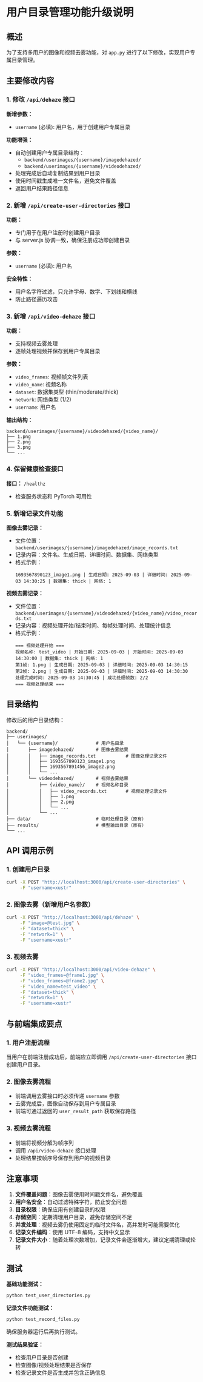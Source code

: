 # 用户目录管理功能升级说明

## 概述
为了支持多用户的图像和视频去雾功能，对 `app.py` 进行了以下修改，实现用户专属目录管理。

## 主要修改内容

### 1. 修改 `/api/dehaze` 接口

**新增参数：**
- `username` (必填): 用户名，用于创建用户专属目录

**功能增强：**
- 自动创建用户专属目录结构：
  - `backend/userimages/{username}/imagedehazed/`
  - `backend/userimages/{username}/videodehazed/`
- 处理完成后自动复制结果到用户目录
- 使用时间戳生成唯一文件名，避免文件覆盖
- 返回用户结果路径信息

### 2. 新增 `/api/create-user-directories` 接口

**功能：**
- 专门用于在用户注册时创建用户目录
- 与 server.js 协调一致，确保注册成功即创建目录

**参数：**
- `username` (必填): 用户名

**安全特性：**
- 用户名字符过滤，只允许字母、数字、下划线和横线
- 防止路径遍历攻击

### 3. 新增 `/api/video-dehaze` 接口

**功能：**
- 支持视频去雾处理
- 逐帧处理视频并保存到用户专属目录

**参数：**
- `video_frames`: 视频帧文件列表
- `video_name`: 视频名称
- `dataset`: 数据集类型 (thin/moderate/thick)
- `network`: 网络类型 (1/2)
- `username`: 用户名

**输出结构：**
```
backend/userimages/{username}/videodehazed/{video_name}/
├── 1.png
├── 2.png
├── 3.png
└── ...
```

### 4. 保留健康检查接口

**接口：** `/healthz`
- 检查服务状态和 PyTorch 可用性

### 5. 新增记录文件功能

**图像去雾记录：**
- 文件位置：`backend/userimages/{username}/imagedehazed/image_records.txt`
- 记录内容：文件名、生成日期、详细时间、数据集、网络类型
- 格式示例：
  ```
  1693567890123_image1.png | 生成日期: 2025-09-03 | 详细时间: 2025-09-03 14:30:25 | 数据集: thick | 网络: 1
  ```

**视频去雾记录：**
- 文件位置：`backend/userimages/{username}/videodehazed/{video_name}/video_records.txt`
- 记录内容：视频处理开始/结束时间、每帧处理时间、处理统计信息
- 格式示例：
  ```
  === 视频处理开始 ===
  视频名称: test_video | 开始日期: 2025-09-03 | 开始时间: 2025-09-03 14:30:00 | 数据集: thick | 网络: 1
  第1帧: 1.png | 生成日期: 2025-09-03 | 详细时间: 2025-09-03 14:30:15
  第2帧: 2.png | 生成日期: 2025-09-03 | 详细时间: 2025-09-03 14:30:30
  处理完成时间: 2025-09-03 14:30:45 | 成功处理帧数: 2/2
  === 视频处理结束 ===
  ```

## 目录结构

修改后的用户目录结构：
```
backend/
├── userimages/
│   └── {username}/              # 用户名目录
│       ├── imagedehazed/        # 图像去雾结果
│       │   ├── image_records.txt           # 图像处理记录文件
│       │   ├── 1693567890123_image1.png
│       │   ├── 1693567891456_image2.png
│       │   └── ...
│       └── videodehazed/        # 视频去雾结果
│           ├── {video_name}/    # 视频名称目录
│           │   ├── video_records.txt       # 视频处理记录文件
│           │   ├── 1.png
│           │   ├── 2.png
│           │   └── ...
│           └── ...
├── data/                        # 临时处理目录（原有）
├── results/                     # 模型输出目录（原有）
└── ...
```

## API 调用示例

### 1. 创建用户目录
```bash
curl -X POST "http://localhost:3000/api/create-user-directories" \
     -F "username=xustr"
```

### 2. 图像去雾（新增用户名参数）
```bash
curl -X POST "http://localhost:3000/api/dehaze" \
     -F "image=@test.jpg" \
     -F "dataset=thick" \
     -F "network=1" \
     -F "username=xustr"
```

### 3. 视频去雾
```bash
curl -X POST "http://localhost:3000/api/video-dehaze" \
     -F "video_frames=@frame1.jpg" \
     -F "video_frames=@frame2.jpg" \
     -F "video_name=test_video" \
     -F "dataset=thick" \
     -F "network=1" \
     -F "username=xustr"
```

## 与前端集成要点

### 1. 用户注册流程
当用户在前端注册成功后，前端应立即调用 `/api/create-user-directories` 接口创建用户目录。

### 2. 图像去雾流程
- 前端调用去雾接口时必须传递 `username` 参数
- 去雾完成后，图像自动保存到用户专属目录
- 前端可通过返回的 `user_result_path` 获取保存路径

### 3. 视频去雾流程
- 前端将视频分解为帧序列
- 调用 `/api/video-dehaze` 接口处理
- 处理结果按帧序号保存到用户的视频目录

## 注意事项

1. **文件覆盖问题**：图像去雾使用时间戳文件名，避免覆盖
2. **用户名安全**：自动过滤特殊字符，防止安全问题
3. **目录权限**：确保应用有创建目录的权限
4. **存储空间**：定期清理用户目录，避免存储空间不足
5. **并发处理**：视频去雾仍使用固定的临时文件名，高并发时可能需要优化
6. **记录文件编码**：使用 UTF-8 编码，支持中文显示
7. **记录文件大小**：随着处理次数增加，记录文件会逐渐增大，建议定期清理或轮转

## 测试

**基础功能测试：**
```bash
python test_user_directories.py
```

**记录文件功能测试：**
```bash
python test_record_files.py
```

确保服务器运行后再执行测试。

**测试结果验证：**
- 检查用户目录是否创建
- 检查图像/视频处理结果是否保存
- 检查记录文件是否生成并包含正确信息